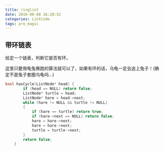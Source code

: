 ```yaml
---
title: ringlist
date: 2016-06-08 16:28:52
categories: LintCode
tags: pro_magic
---
```


## 带环链表


给定一个链表，判断它是否有环。

这里只要用龟兔赛跑的算法就可以了，如果有环的话，乌龟一定会追上兔子！(确定不是兔子套圈乌龟吗...)

```cpp
bool hasCycle(ListNode* head) {
        if (head == NULL) return false;
        ListNode* turtle = head;
        ListNode* hare = head->next;
        while (hare != NULL && turtle != NULL)
        {
            if (hare == turtle) return true;
            if (hare->next == NULL) return false;
            hare = hare->next;
            hare = hare->next;
            turtle = turtle->next;
        }
        return false;
    }
```
